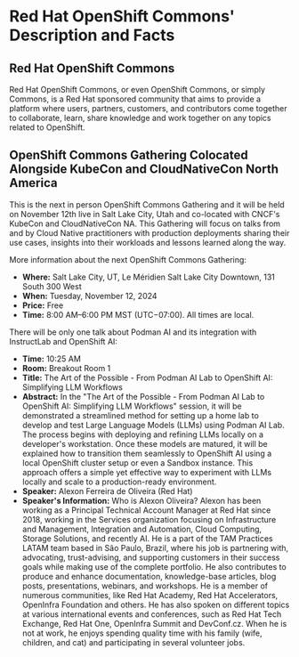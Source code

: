 # Red Hat OpenShift Commons' Description and Facts #

## Red Hat OpenShift Commons ##

Red Hat OpenShift Commons, or even OpenShift Commons, or simply Commons, is a Red Hat sponsored community that aims to provide a platform where users, partners, customers, and contributors come together to collaborate, learn, share knowledge and work together on any topics related to OpenShift.

## OpenShift Commons Gathering Colocated Alongside KubeCon and CloudNativeCon North America ##

This is the next in person OpenShift Commons Gathering and it will be held on November 12th live in Salt Lake City, Utah and co-located with CNCF's KubeCon and CloudNativeCon NA. This Gathering will focus on talks from and by Cloud Native practitioners with production deployments sharing their use cases, insights into their workloads and lessons learned along the way.

More information about the next OpenShift Commons Gathering:

- **Where:** Salt Lake City, UT, Le Méridien Salt Lake City Downtown, 131 South 300 West
- **When:** Tuesday, November 12, 2024
- **Price:** Free
- **Time:** 8:00 AM–6:00 PM MST (UTC−07:00). All times are local.

There will be only one talk about Podman AI and its integration with InstructLab and OpenShift AI:

- **Time:** 10:25 AM
- **Room:** Breakout Room 1
- **Title:** The Art of the Possible - From Podman AI Lab to OpenShift AI: Simplifying LLM Workflows 
- **Abstract:** In the "The Art of the Possible - From Podman AI Lab to OpenShift AI: Simplifying LLM Workflows" session, it will be demonstrated a streamlined method for setting up a home lab to develop and test Large Language Models (LLMs) using Podman AI Lab. The process begins with deploying and refining LLMs locally on a developer's workstation. Once these models are matured, it will be explained how to transition them seamlessly to OpenShift AI using a local OpenShift cluster setup or even a Sandbox instance. This approach offers a simple yet effective way to experiment with LLMs locally and scale to a production-ready environment.
- **Speaker:** Alexon Ferreira de Oliveira (Red Hat)
- **Speaker's Information:** Who is Alexon Oliveira? Alexon has been working as a Principal Technical Account Manager at Red Hat since 2018, working in the Services organization focusing on Infrastructure and Management, Integration and Automation, Cloud Computing, Storage Solutions, and recently AI. He is a part of the TAM Practices LATAM team based in São Paulo, Brazil, where his job is partnering with, advocating, trust-advising, and supporting customers in their success goals while making use of the complete portfolio. He also contributes to produce and enhance documentation, knowledge-base articles, blog posts, presentations, webinars, and workshops. He is a member of numerous communities, like Red Hat Academy, Red Hat Accelerators, OpenInfra Foundation and others. He has also spoken on different topics at various international events and conferences, such as Red Hat Tech Exchange, Red Hat One, OpenInfra Summit and DevConf.cz. When he is not at work, he enjoys spending quality time with his family (wife, children, and cat) and participating in several volunteer jobs.
